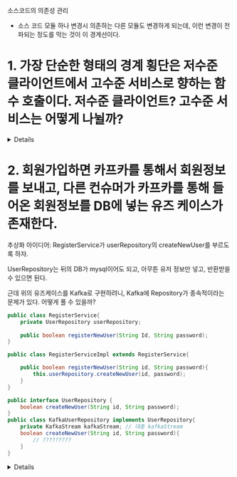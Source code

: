 소스코드의 의존성 관리
- 소스 코드 모듈 하나 변경시 의존하는 다른 모듈도 변경하게 되는데, 이런 변경이 전파되는 정도를 막는 것이 이 경계선이다.

# 1. 가장 단순한 형태의 경계 횡단은 저수준 클라이언트에서 고수준 서비스로 향하는 함수 호출이다. 저수준 클라이언트? 고수준 서비스는 어떻게 나뉠까?

<details>

고수준은 저수준보다 더 높은 추상화 수준을 제공하며, 개발자가 하드웨어나 시스템 리소스에 대한 세부 사항을 신경 쓰지 않고 작업하게 한다. 

저수준은 직접적으로 코드를 호출하는 부분이다. DB를 다루는 sql이 있다던가 등. (구체적인 기술에 종속적임) 입출력과 가까울수록 저수준인것.

저수준 클라이언트에서 고수준 서비스로 향하는 함수 호출이라면, mysql의 sql문을 보내서 mysql측의 INSERT 서비스를 작동시키는 예시?

고수준 클라이언트가 저수준 서비스를 호출한다는 것은, 자바 SERVICE에서 REPOSITORY IMPLEMENTATION 클래스의 함수 호출하는 셈 (인터페이스를 거쳐서 통신할것.)

</details>



# 2. 회원가입하면 카프카를 통해서 회원정보를 보내고, 다른 컨슈머가 카프카를 통해 들어온 회원정보를 DB에 넣는 유즈 케이스가 존재한다. 
추상화 아이디어: RegisterService가 userRepository의 createNewUser를 부르도록 하자. 

UserRepository는 뒤의 DB가 mysql이어도 되고, 아무튼 유저 정보만 넣고, 반환받을 수 있으면 된다.

근데 위의 유즈케이스를 Kafka로 구현하려니, Kafka에 Repository가 종속적이라는 문제가 있다. 어떻게 풀 수 있을까?

```java
public class RegisterService{
    private UserRepository userRepository;
    
    public boolean registerNewUser(String Id, String password);
}

public class RegisterServiceImpl extends RegisterService{

    public boolean registerNewUser(String id, String password){
        this.userRepository.createNewUser(id, password);
    }
}

public interface UserRepository {
    boolean createNewUser(String id, String password);
}
public class KafkaUserRepository implements UserRepository{
    private KafkaStream kafkaStream; // 대충 kafkaStream 
    boolean createNewUser(String id, String password){
        // ?????????
    }
}

```


<details>

```java
public abstract class MessageStreamUserRepository implements UserRepository{
    
    private MessageStream messageStream; // kafkaStream, rabbitMQ 등 암튼 다른 메시지 큐 활용할 수 있는 클래스 
    public boolean createNewUser(String id, String password){}
} 

public class KafkaStreamUserRepository extends MessageStreamUserRepository {
    public boolean createNewUser(String id, String password){
        this.messageStream.sendUserInfo(id, password);
    }
}

```

UserRepository 밑에서 messageStream 용으로 하나를 팔수도 있지만, 사실 이 어플리케이션의 정체성은 메시지 큐로 메시지를 보내는 것이다.

고로, UserRepository를 만드는게 아니라  sendCreateNewUserMessage 이런 함수를 만드는게 낫겠다는 생각이 들었다.

```java
public interface MessageStreamUserRepository {
    private MessageStream messageStream;
    boolean sendCreateNewUserMessage(String id, String password);
}
```


</details>

